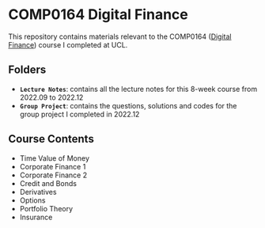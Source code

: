# COMP0164 Digital Finance

This repository contains materials relevant to the COMP0164 ([Digital Finance](https://www.ucl.ac.uk/module-catalogue/modules/digital-finance-COMP0164)) course I completed at UCL.

## Folders

- **`Lecture Notes`**: contains all the lecture notes for this 8-week course from 2022.09 to 2022.12
- **`Group Project`**: contains the questions, solutions and codes for the group project I completed in 2022.12


## Course Contents

- Time Value of Money
- Corporate Finance 1
- Corporate Finance 2
- Credit and Bonds
- Derivatives
- Options
- Portfolio Theory
- Insurance

